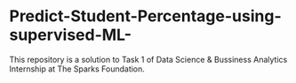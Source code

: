 # Predict-Student-Percentage-using-supervised-ML-
This repository is a solution to Task 1 of Data Science &amp; Bussiness Analytics Internship at The Sparks Foundation.
